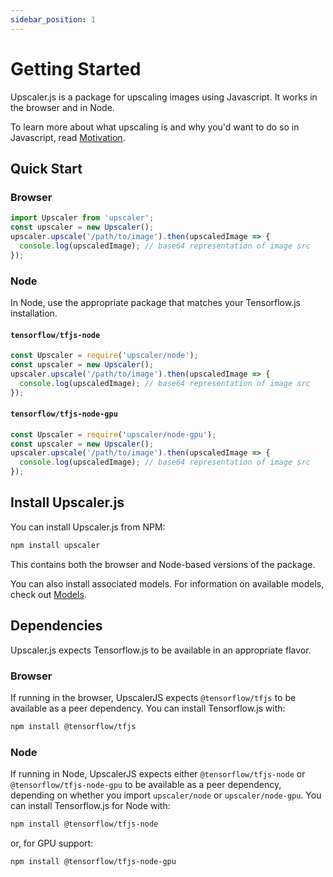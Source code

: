 ```yaml
---
sidebar_position: 1
---
```


# Getting Started

Upscaler.js is a package for upscaling images using Javascript. It works in the browser and in Node.

To learn more about what upscaling is and why you'd want to do so in Javascript, read [Motivation](motivation).

## Quick Start

### Browser

```javascript
import Upscaler from 'upscaler';
const upscaler = new Upscaler();
upscaler.upscale('/path/to/image').then(upscaledImage => {
  console.log(upscaledImage); // base64 representation of image src
});
```

### Node

In Node, use the appropriate package that matches your Tensorflow.js installation.

#### `tensorflow/tfjs-node`

```javascript
const Upscaler = require('upscaler/node');
const upscaler = new Upscaler();
upscaler.upscale('/path/to/image').then(upscaledImage => {
  console.log(upscaledImage); // base64 representation of image src
});
```

#### `tensorflow/tfjs-node-gpu`

```javascript
const Upscaler = require('upscaler/node-gpu');
const upscaler = new Upscaler();
upscaler.upscale('/path/to/image').then(upscaledImage => {
  console.log(upscaledImage); // base64 representation of image src
});
```
## Install Upscaler.js

You can install Upscaler.js from NPM:

```bash
npm install upscaler
```

This contains both the browser and Node-based versions of the package.

You can also install associated models. For information on available models, check out [Models](/models).

## Dependencies

Upscaler.js expects Tensorflow.js to be available in an appropriate flavor.

### Browser

If running in the browser, UpscalerJS expects `@tensorflow/tfjs` to be available as a peer dependency. You can install Tensorflow.js with:

```bash
npm install @tensorflow/tfjs
```

### Node

If running in Node, UpscalerJS expects either `@tensorflow/tfjs-node` or `@tensorflow/tfjs-node-gpu` to be available as a peer dependency, depending on whether you import `upscaler/node` or `upscaler/node-gpu`. You can install Tensorflow.js for Node with:

```bash
npm install @tensorflow/tfjs-node
```

or, for GPU support:

```bash
npm install @tensorflow/tfjs-node-gpu
```
